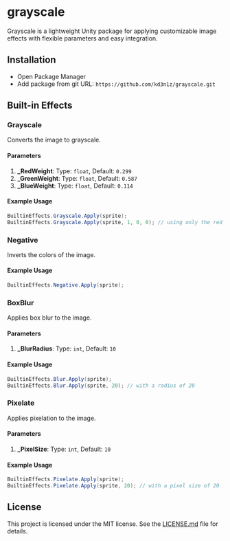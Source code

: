 # grayscale

Grayscale is a lightweight Unity package for applying customizable image effects with flexible parameters and easy
integration.

## Installation

-   Open Package Manager
-   Add package from git URL:
    `https://github.com/kd3n1z/grayscale.git`

## Built-in Effects

### Grayscale

Converts the image to grayscale.

#### Parameters

1. **\_RedWeight**: Type: `float`, Default: `0.299`
2. **\_GreenWeight**: Type: `float`, Default: `0.587`
3. **\_BlueWeight**: Type: `float`, Default: `0.114`

#### Example Usage

```csharp
BuiltinEffects.Grayscale.Apply(sprite);
BuiltinEffects.Grayscale.Apply(sprite, 1, 0, 0); // using only the red channel
```

### Negative

Inverts the colors of the image.

#### Example Usage

```csharp
BuiltinEffects.Negative.Apply(sprite);
```

### BoxBlur

Applies box blur to the image.

#### Parameters

1. **\_BlurRadius**: Type: `int`, Default: `10`

#### Example Usage

```csharp
BuiltinEffects.Blur.Apply(sprite);
BuiltinEffects.Blur.Apply(sprite, 20); // with a radius of 20
```

### Pixelate

Applies pixelation to the image.

#### Parameters

1. **\_PixelSize**: Type: `int`, Default: `10`

#### Example Usage

```csharp
BuiltinEffects.Pixelate.Apply(sprite);
BuiltinEffects.Pixelate.Apply(sprite, 20); // with a pixel size of 20
```

## License

This project is licensed under the MIT license. See the [LICENSE.md](LICENSE.md) file for details.
